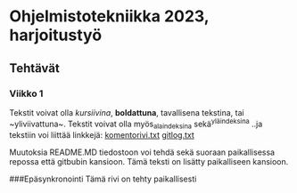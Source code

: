 # Ohjelmistotekniikka 2023, harjoitustyö
## Tehtävät
### Viikko 1
Tekstit voivat olla *kursiivina*, **boldattuna**, tavallisena tekstina, tai ~yliviivattuna~. 
Tekstit voivat olla myös<sub>alaindeksina</sub> sekä<sup>yläindeksina</sup>
..ja tekstiin voi liittää linkkejä: 
[komentorivi.txt](https://github.com/platipus82/ot-harjoitustyo/blob/main/laskarit/viikko1/komentorivi.txt)
[gitlog.txt](https://github.com/platipus82/ot-harjoitustyo/blob/main/laskarit/viikko1/gitlog.txt)

Muutoksia README.MD tiedostoon voi tehdä sekä suoraan paikallisessa repossa että gitbubin kansioon. Tämä teksti on lisätty paikalliseen kansioon. 

###Epäsynkronointi
Tämä rivi on tehty paikallisesti
